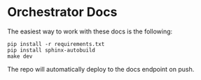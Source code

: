 # Orchestrator Docs

The easiest way to work with these docs is the following:
```
pip install -r requirements.txt
pip install sphinx-autobuild
make dev
```

The repo will automatically deploy to the docs endpoint on push.